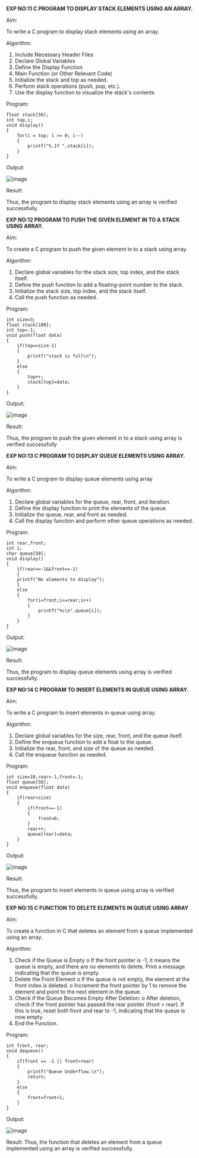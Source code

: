 **EXP NO:11 C PROGRAM TO DISPLAY STACK ELEMENTS USING AN ARRAY.**

Aim:

To write a C program to display stack elements using an array.

Algorithm:

1.	Include Necessary Header Files
2.	Declare Global Variables
3.	Define the Display Function
4.	Main Function (or Other Relevant Code)
5.	Initialize the stack and top as needed.
6.	Perform stack operations (push, pop, etc.).
7.	Use the display function to visualize the stack's contents
 
Program:

    float stack[50];
    int top,i;
    void display()
    {
        for(i = top; i >= 0; i--)
        {
            printf("%.1f ",stack[i]);
        }
    }
Output:

![image](https://github.com/user-attachments/assets/ac44ce4a-4870-4af9-889c-96ed85b8569b)




Result:

Thus, the program to display stack elements using an array is verified successfully.

 

**EXP NO:12  PROGRAM TO PUSH THE GIVEN ELEMENT IN TO A STACK USING ARRAY.**


Aim:

To create a C program to push the given element in to a stack using array.

Algorithm:

1.	Declare global variables for the stack size, top index, and the stack itself.
2.	Define the push function to add a floating-point number to the stack.
3.	Initialize the stack size, top index, and the stack itself.
4.	Call the push function as needed.
 
Program:

    int size=3;
    float stack[100];
    int top=-1;
    void push(float data)
    {
        if(top==size-1)
        {
            printf("stack is full\n");
        }
        else
        {
            top++;
            stack[top]=data;
        }
    }

Output:

![image](https://github.com/user-attachments/assets/f43802a2-6af6-4c91-bfd7-cc996d705061)





Result:

Thus, the program to push the given element in to a stack using array is verified successfully


 
**EXP NO:13 C PROGRAM TO DISPLAY QUEUE ELEMENTS USING ARRAY.**


Aim:

To write a C program to display queue elements using array

Algorithm:

1.	Declare global variables for the queue, rear, front, and iteration.
2.	Define the display function to print the elements of the queue.
3.	Initialize the queue, rear, and front as needed.
4.	Call the display function and perform other queue operations as needed.
 
Program:

    int rear,front;
    int i;
    char queue[50];
    void display()
    {
        if(rear==-1&&front==-1)
        {
        printf("No elements to display");
        }
        else
        {
            for(i=front;i<=rear;i++)
            {
                printf("%c\n",queue[i]);
            }
        }
    }

Output:

![image](https://github.com/user-attachments/assets/0b751430-e9e4-4c77-b1c5-f4034499983e)

Result:

Thus, the program to display queue elements using array is verified successfully.


 
**EXP NO:14 C PROGRAM TO INSERT ELEMENTS IN QUEUE USING ARRAY.**


Aim: 

To write a C program to insert elements in queue using array.

Algorithm:

1.	Declare global variables for the size, rear, front, and the queue itself.
2.	Define the enqueue function to add a float to the queue.
3.	Initialize the rear, front, and size of the queue as needed.
4.	Call the enqueue function as needed.

Program:

    int size=10,rear=-1,front=-1;
    float queue[50];
    void enqueue(float data)
    {
        if(rear<size)
        {
            if(front==-1)
            {
                front=0;
            }
            rear++;
            queue[rear]=data;
        }
    }

Output:

![image](https://github.com/user-attachments/assets/af2108b5-c8df-44ac-9947-e7d0f3effa1a)


Result:

Thus, the program to insert elements in queue using array is verified successfully.



 
**EXP NO:15 C FUNCTION TO DELETE ELEMENTS IN QUEUE USING ARRAY**



Aim:

To create a function in C that deletes an element from a queue implemented using an array.

Algorithm:

1.	Check if the Queue is Empty
o	If the front pointer is -1, it means the queue is empty, and there are no elements to delete. Print a message indicating that the queue is empty.
2.	Delete the Front Element
o	If the queue is not empty, the element at the front index is deleted.
o	Increment the front pointer by 1 to remove the element and point to the next element in the queue.
3.	Check if the Queue Becomes Empty After Deletion:
o	After deletion, check if the front pointer has passed the rear pointer (front > rear). If this is true, reset both front and rear to -1, indicating that the queue is now empty.
4.	End the Function.



Program:

    int front, rear;
    void dequeue()
    {
        if(front == -1 || front>rear)
        {
            printf("Queue Underflow.\n");
            return;
        }
        else
        {
            front=front+1;
        }
    }

Output:

![image](https://github.com/user-attachments/assets/2acaa16d-5670-4bb0-b009-5fa0f4692a6e)


Result:
Thus, the function that deletes an element from a queue implemented using an array is verified successfully.

